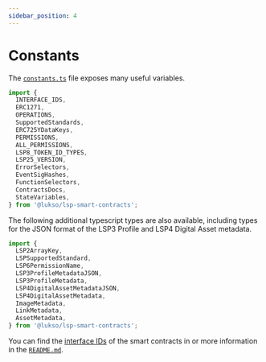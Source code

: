 ```yaml
---
sidebar_position: 4
---
```


# Constants

The [`constants.ts`](https://github.com/lukso-network/lsp-smart-contracts/blob/develop/constants.ts) file exposes many useful variables.

```ts
import {
  INTERFACE_IDS,
  ERC1271,
  OPERATIONS,
  SupportedStandards,
  ERC725YDataKeys,
  PERMISSIONS,
  ALL_PERMISSIONS,
  LSP8_TOKEN_ID_TYPES,
  LSP25_VERSION,
  ErrorSelectors,
  EventSigHashes,
  FunctionSelectors,
  ContractsDocs,
  StateVariables,
} from '@lukso/lsp-smart-contracts';
```

The following additional typescript types are also available, including types for the JSON format of the LSP3 Profile and LSP4 Digital Asset metadata.

```ts
import {
  LSP2ArrayKey,
  LSPSupportedStandard,
  LSP6PermissionName,
  LSP3ProfileMetadataJSON,
  LSP3ProfileMetadata,
  LSP4DigitalAssetMetadataJSON,
  LSP4DigitalAssetMetadata,
  ImageMetadata,
  LinkMetadata,
  AssetMetadata,
} from '@lukso/lsp-smart-contracts';
```

You can find the [interface IDs](../../contracts/interface-ids) of the smart contracts in or more information in the [`README.md`](https://github.com/lukso-network/lsp-smart-contracts/blob/develop/README.md).
